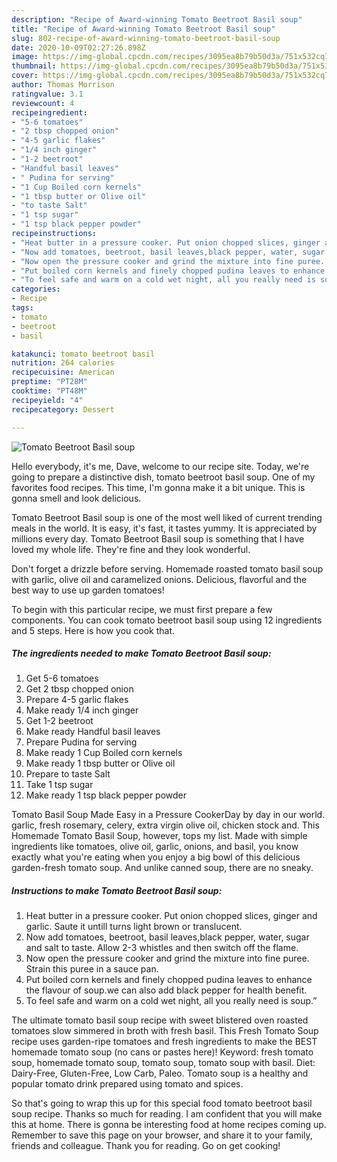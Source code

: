 ```yaml
---
description: "Recipe of Award-winning Tomato Beetroot Basil soup"
title: "Recipe of Award-winning Tomato Beetroot Basil soup"
slug: 802-recipe-of-award-winning-tomato-beetroot-basil-soup
date: 2020-10-09T02:27:26.898Z
image: https://img-global.cpcdn.com/recipes/3095ea8b79b50d3a/751x532cq70/tomato-beetroot-basil-soup-recipe-main-photo.jpg
thumbnail: https://img-global.cpcdn.com/recipes/3095ea8b79b50d3a/751x532cq70/tomato-beetroot-basil-soup-recipe-main-photo.jpg
cover: https://img-global.cpcdn.com/recipes/3095ea8b79b50d3a/751x532cq70/tomato-beetroot-basil-soup-recipe-main-photo.jpg
author: Thomas Morrison
ratingvalue: 3.1
reviewcount: 4
recipeingredient:
- "5-6 tomatoes"
- "2 tbsp chopped onion"
- "4-5 garlic flakes"
- "1/4 inch ginger"
- "1-2 beetroot"
- "Handful basil leaves"
- " Pudina for serving"
- "1 Cup Boiled corn kernels"
- "1 tbsp butter or Olive oil"
- "to taste Salt"
- "1 tsp sugar"
- "1 tsp black pepper powder"
recipeinstructions:
- "Heat butter in a pressure cooker. Put onion chopped slices, ginger and garlic. Saute it untill turns light brown or translucent."
- "Now add tomatoes, beetroot, basil leaves,black pepper, water, sugar and salt to taste. Allow 2-3 whistles and then switch off the flame."
- "Now open the pressure cooker and grind the mixture into fine puree. Strain this puree in a sauce pan."
- "Put boiled corn kernels and finely chopped pudina leaves to enhance the flavour of soup.we can also add black pepper for health benefit."
- "To feel safe and warm on a cold wet night, all you really need is soup.”"
categories:
- Recipe
tags:
- tomato
- beetroot
- basil

katakunci: tomato beetroot basil 
nutrition: 264 calories
recipecuisine: American
preptime: "PT28M"
cooktime: "PT48M"
recipeyield: "4"
recipecategory: Dessert

---
```



![Tomato Beetroot Basil soup](https://img-global.cpcdn.com/recipes/3095ea8b79b50d3a/751x532cq70/tomato-beetroot-basil-soup-recipe-main-photo.jpg)

Hello everybody, it's me, Dave, welcome to our recipe site. Today, we're going to prepare a distinctive dish, tomato beetroot basil soup. One of my favorites food recipes. This time, I'm gonna make it a bit unique. This is gonna smell and look delicious.

Tomato Beetroot Basil soup is one of the most well liked of current trending meals in the world. It is easy, it's fast, it tastes yummy. It is appreciated by millions every day. Tomato Beetroot Basil soup is something that I have loved my whole life. They're fine and they look wonderful.

Don&#39;t forget a drizzle before serving. Homemade roasted tomato basil soup with garlic, olive oil and caramelized onions. Delicious, flavorful and the best way to use up garden tomatoes!


To begin with this particular recipe, we must first prepare a few components. You can cook tomato beetroot basil soup using 12 ingredients and 5 steps. Here is how you cook that.

<!--inarticleads1-->

##### The ingredients needed to make Tomato Beetroot Basil soup:

1. Get 5-6 tomatoes
1. Get 2 tbsp chopped onion
1. Prepare 4-5 garlic flakes
1. Make ready 1/4 inch ginger
1. Get 1-2 beetroot
1. Make ready Handful basil leaves
1. Prepare  Pudina for serving
1. Make ready 1 Cup Boiled corn kernels
1. Make ready 1 tbsp butter or Olive oil
1. Prepare to taste Salt
1. Take 1 tsp sugar
1. Make ready 1 tsp black pepper powder


Tomato Basil Soup Made Easy in a Pressure CookerDay by day in our world. garlic, fresh rosemary, celery, extra virgin olive oil, chicken stock and. This Homemade Tomato Basil Soup, however, tops my list. Made with simple ingredients like tomatoes, olive oil, garlic, onions, and basil, you know exactly what you&#39;re eating when you enjoy a big bowl of this delicious garden-fresh tomato soup. And unlike canned soup, there are no sneaky. 

<!--inarticleads2-->

##### Instructions to make Tomato Beetroot Basil soup:

1. Heat butter in a pressure cooker. Put onion chopped slices, ginger and garlic. Saute it untill turns light brown or translucent.
1. Now add tomatoes, beetroot, basil leaves,black pepper, water, sugar and salt to taste. Allow 2-3 whistles and then switch off the flame.
1. Now open the pressure cooker and grind the mixture into fine puree. Strain this puree in a sauce pan.
1. Put boiled corn kernels and finely chopped pudina leaves to enhance the flavour of soup.we can also add black pepper for health benefit.
1. To feel safe and warm on a cold wet night, all you really need is soup.”


The ultimate tomato basil soup recipe with sweet blistered oven roasted tomatoes slow simmered in broth with fresh basil. This Fresh Tomato Soup recipe uses garden-ripe tomatoes and fresh ingredients to make the BEST homemade tomato soup (no cans or pastes here)! Keyword: fresh tomato soup, homemade tomato soup, tomato soup, tomato soup with basil. Diet: Dairy-Free, Gluten-Free, Low Carb, Paleo. Tomato soup is a healthy and popular tomato drink prepared using tomato and spices. 

So that's going to wrap this up for this special food tomato beetroot basil soup recipe. Thanks so much for reading. I am confident that you will make this at home. There is gonna be interesting food at home recipes coming up. Remember to save this page on your browser, and share it to your family, friends and colleague. Thank you for reading. Go on get cooking!
